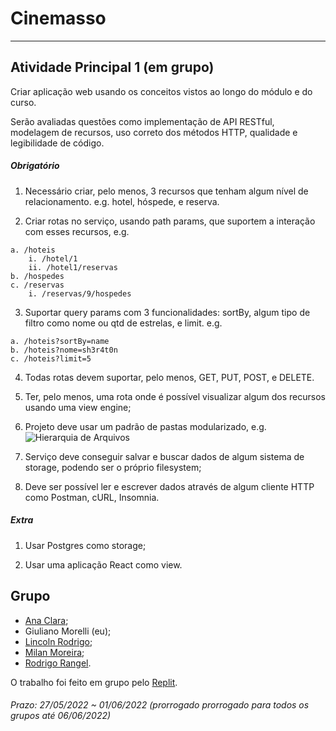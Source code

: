 # Cinemasso  

---  

## Atividade Principal 1 (em grupo)

Criar aplicação web usando os conceitos vistos ao longo do módulo e do curso.  

Serão avaliadas questões como implementação de API RESTful, modelagem de recursos, uso correto dos métodos HTTP, qualidade e legibilidade de código.  

##### Obrigatório  

1. Necessário criar, pelo menos, 3 recursos que tenham algum nível de relacionamento. e.g. hotel, hóspede, e reserva.

2. Criar rotas no serviço, usando path params, que suportem a interação com esses recursos, e.g.
```
a. /hoteis
    i. /hotel/1
    ii. /hotel1/reservas
b. /hospedes
c. /reservas
    i. /reservas/9/hospedes
```

3. Suportar query params com 3 funcionalidades: sortBy, algum tipo de filtro como nome ou qtd de estrelas, e limit. e.g.
```
a. /hoteis?sortBy=name
b. /hoteis?nome=sh3r4t0n
c. /hoteis?limit=5
```

4. Todas rotas devem suportar, pelo menos, GET, PUT, POST, e DELETE.

5. Ter, pelo menos, uma rota onde é possível visualizar algum dos recursos usando uma view engine; 

6. Projeto deve usar um padrão de pastas modularizado, e.g.
![Hierarquia de Arquivos](https://github.com/Giunossauro/IFood_Lets-Code_Sala-842/tree/master/7_Web-Front-e-Back-End/Projetos/1_Cinemasso/Image/Hierarquia-de-Arquivos.png)

7. Serviço deve conseguir salvar e buscar dados de algum sistema de storage, podendo ser o próprio filesystem;  

8. Deve ser possível ler e escrever dados através de algum cliente HTTP como Postman, cURL, Insomnia.  

##### Extra  

1. Usar Postgres como storage;  

2. Usar uma aplicação React como view.  

## Grupo  
- [Ana Clara](https://github.com/acbarbeta);  
- Giuliano Morelli (eu);  
- [Lincoln Rodrigo](https://github.com/LinkolnR);  
- [Milan Moreira](https://github.com/Milan-Cruz);  
- [Rodrigo Rangel](https://github.com/rodrigo-rngl).  

O trabalho foi feito em grupo pelo [Replit](https://replit.com/@Giunossauro/AtvPrincipal2).  

###### Prazo: 27/05/2022 ~ 01/06/2022 (prorrogado prorrogado para todos os grupos até 06/06/2022)  
